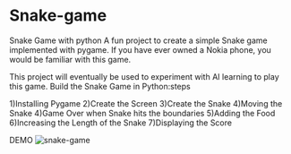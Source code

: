 # Snake-game
Snake Game with python
A fun project to create a simple Snake game implemented with pygame. If you have ever owned a Nokia phone, you would be familiar with this game.

This project will eventually be used to experiment with AI learning to play this game.
Build the Snake Game in Python:steps

1)Installing Pygame
2)Create the Screen
3)Create the Snake
4)Moving the Snake
4)Game Over when Snake hits the boundaries
5)Adding the Food
6)Increasing the Length of the Snake
7)Displaying the Score

DEMO
![snake-game](https://user-images.githubusercontent.com/96336425/196753026-0108c97f-3846-446b-8aeb-e72c5a12f06e.gif)
